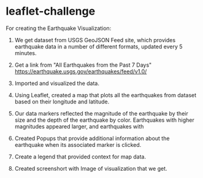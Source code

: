 # leaflet-challenge

For creating the Earthquake Visualization:
1. We get dataset from  USGS GeoJSON Feed site, which provides earthquake data in a number of different formats, updated every 5 minutes. 
2. Get a link from "All Earthquakes from the Past 7 Days"
 https://earthquake.usgs.gov/earthquakes/feed/v1.0/
3. Imported and visualized the data.
4. Using Leaflet, created a map that plots all the earthquakes from  dataset based on their longitude and latitude.
5. Our data markers  reflected the magnitude of the earthquake by their size and the depth of the earthquake by color. Earthquakes with higher magnitudes  appeared larger, and earthquakes with 

6. Created Popups that provide additional information about the earthquake when its associated marker is clicked.

7. Create a legend that provided context for map data.
8. Created screenshort with Image of visualization that we get.

